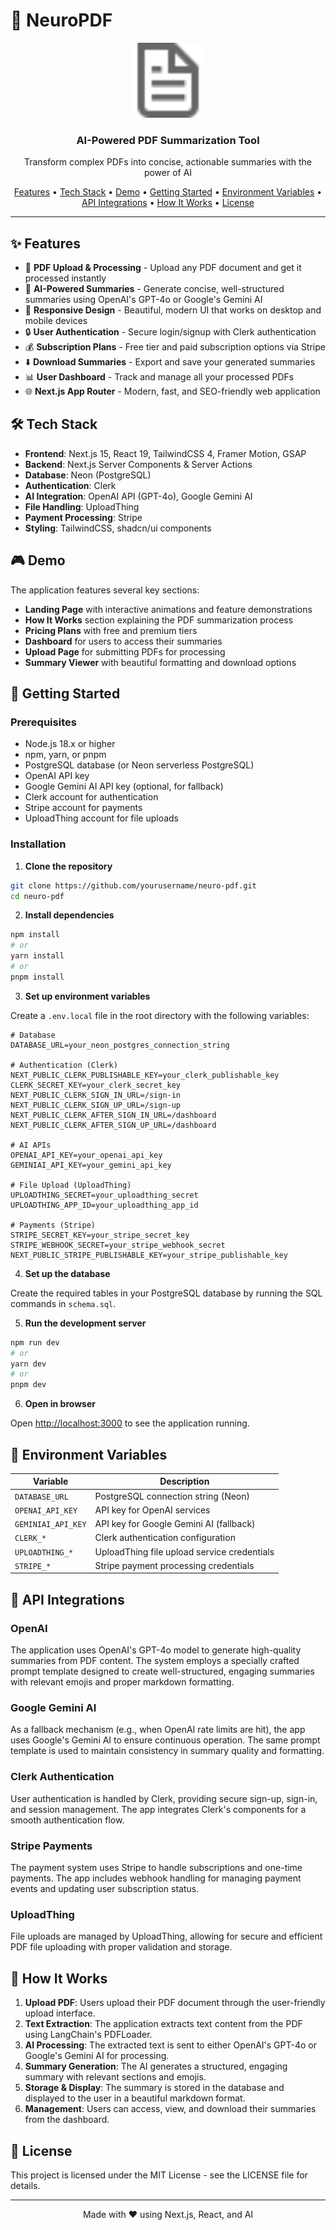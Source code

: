 # 🧠 NeuroPDF

<div align="center">
  <img src="public/file.svg" alt="NeuroPDF Logo" width="120" height="120" />
  <h3 align="center">AI-Powered PDF Summarization Tool</h3>
  <p align="center">
    Transform complex PDFs into concise, actionable summaries with the power of AI
  </p>
  
  <p align="center">
    <a href="#features">Features</a> •
    <a href="#tech-stack">Tech Stack</a> •
    <a href="#demo">Demo</a> •
    <a href="#getting-started">Getting Started</a> •
    <a href="#environment-variables">Environment Variables</a> •
    <a href="#api-integrations">API Integrations</a> •
    <a href="#how-it-works">How It Works</a> •
    <a href="#license">License</a>
  </p>
</div>

---

## ✨ Features

- 📄 **PDF Upload & Processing** - Upload any PDF document and get it processed instantly
- 🤖 **AI-Powered Summaries** - Generate concise, well-structured summaries using OpenAI's GPT-4o or Google's Gemini AI
- 📱 **Responsive Design** - Beautiful, modern UI that works on desktop and mobile devices
- 🔒 **User Authentication** - Secure login/signup with Clerk authentication
- 💰 **Subscription Plans** - Free tier and paid subscription options via Stripe
- ⬇️ **Download Summaries** - Export and save your generated summaries
- 📊 **User Dashboard** - Track and manage all your processed PDFs
- 🌐 **Next.js App Router** - Modern, fast, and SEO-friendly web application

## 🛠️ Tech Stack

- **Frontend**: Next.js 15, React 19, TailwindCSS 4, Framer Motion, GSAP
- **Backend**: Next.js Server Components & Server Actions
- **Database**: Neon (PostgreSQL)
- **Authentication**: Clerk
- **AI Integration**: OpenAI API (GPT-4o), Google Gemini AI
- **File Handling**: UploadThing
- **Payment Processing**: Stripe
- **Styling**: TailwindCSS, shadcn/ui components

## 🎮 Demo

The application features several key sections:

- **Landing Page** with interactive animations and feature demonstrations
- **How It Works** section explaining the PDF summarization process
- **Pricing Plans** with free and premium tiers
- **Dashboard** for users to access their summaries
- **Upload Page** for submitting PDFs for processing
- **Summary Viewer** with beautiful formatting and download options

## 🚀 Getting Started

### Prerequisites

- Node.js 18.x or higher
- npm, yarn, or pnpm
- PostgreSQL database (or Neon serverless PostgreSQL)
- OpenAI API key
- Google Gemini AI API key (optional, for fallback)
- Clerk account for authentication
- Stripe account for payments
- UploadThing account for file uploads

### Installation

1. **Clone the repository**

```bash
git clone https://github.com/yourusername/neuro-pdf.git
cd neuro-pdf
```

2. **Install dependencies**

```bash
npm install
# or
yarn install
# or
pnpm install
```

3. **Set up environment variables**

Create a `.env.local` file in the root directory with the following variables:

```
# Database
DATABASE_URL=your_neon_postgres_connection_string

# Authentication (Clerk)
NEXT_PUBLIC_CLERK_PUBLISHABLE_KEY=your_clerk_publishable_key
CLERK_SECRET_KEY=your_clerk_secret_key
NEXT_PUBLIC_CLERK_SIGN_IN_URL=/sign-in
NEXT_PUBLIC_CLERK_SIGN_UP_URL=/sign-up
NEXT_PUBLIC_CLERK_AFTER_SIGN_IN_URL=/dashboard
NEXT_PUBLIC_CLERK_AFTER_SIGN_UP_URL=/dashboard

# AI APIs
OPENAI_API_KEY=your_openai_api_key
GEMINIAI_API_KEY=your_gemini_api_key

# File Upload (UploadThing)
UPLOADTHING_SECRET=your_uploadthing_secret
UPLOADTHING_APP_ID=your_uploadthing_app_id

# Payments (Stripe)
STRIPE_SECRET_KEY=your_stripe_secret_key
STRIPE_WEBHOOK_SECRET=your_stripe_webhook_secret
NEXT_PUBLIC_STRIPE_PUBLISHABLE_KEY=your_stripe_publishable_key
```

4. **Set up the database**

Create the required tables in your PostgreSQL database by running the SQL commands in `schema.sql`.

5. **Run the development server**

```bash
npm run dev
# or
yarn dev
# or
pnpm dev
```

6. **Open in browser**

Open [http://localhost:3000](http://localhost:3000) to see the application running.

## 🔑 Environment Variables

| Variable | Description |
|----------|-------------|
| `DATABASE_URL` | PostgreSQL connection string (Neon) |
| `OPENAI_API_KEY` | API key for OpenAI services |
| `GEMINIAI_API_KEY` | API key for Google Gemini AI (fallback) |
| `CLERK_*` | Clerk authentication configuration |
| `UPLOADTHING_*` | UploadThing file upload service credentials |
| `STRIPE_*` | Stripe payment processing credentials |

## 🔌 API Integrations

### OpenAI

The application uses OpenAI's GPT-4o model to generate high-quality summaries from PDF content. The system employs a specially crafted prompt template designed to create well-structured, engaging summaries with relevant emojis and proper markdown formatting.

### Google Gemini AI

As a fallback mechanism (e.g., when OpenAI rate limits are hit), the app uses Google's Gemini AI to ensure continuous operation. The same prompt template is used to maintain consistency in summary quality and formatting.

### Clerk Authentication

User authentication is handled by Clerk, providing secure sign-up, sign-in, and session management. The app integrates Clerk's components for a smooth authentication flow.

### Stripe Payments

The payment system uses Stripe to handle subscriptions and one-time payments. The app includes webhook handling for managing payment events and updating user subscription status.

### UploadThing

File uploads are managed by UploadThing, allowing for secure and efficient PDF file uploading with proper validation and storage.

## 🔄 How It Works

1. **Upload PDF**: Users upload their PDF document through the user-friendly upload interface.
2. **Text Extraction**: The application extracts text content from the PDF using LangChain's PDFLoader.
3. **AI Processing**: The extracted text is sent to either OpenAI's GPT-4o or Google's Gemini AI for processing.
4. **Summary Generation**: The AI generates a structured, engaging summary with relevant sections and emojis.
5. **Storage & Display**: The summary is stored in the database and displayed to the user in a beautiful markdown format.
6. **Management**: Users can access, view, and download their summaries from the dashboard.

## 📄 License

This project is licensed under the MIT License - see the LICENSE file for details.

---

<div align="center">
  <p>Made with ❤️ using Next.js, React, and AI</p>
</div>
